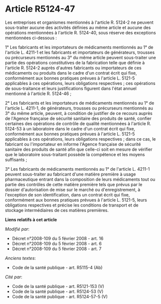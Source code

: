 # Article R5124-47

Les entreprises et organismes mentionnés à l'article R. 5124-2 ne peuvent sous-traiter aucune des activités définies au même
article et aucune des opérations mentionnées à l'article R. 5124-40, sous réserve des exceptions mentionnées ci-dessous : 

1° Les fabricants et les importateurs de médicaments mentionnés au 1° de l'article L. 4211-1 et les fabricants et
importateurs de générateurs, trousses ou précurseurs mentionnés au 3° du même article peuvent sous-traiter une partie des
opérations constitutives de la fabrication telle que définie à l'article R. 5124-2 auprès d'autres fabricants ou importateurs
de ces médicaments ou produits dans le cadre d'un contrat écrit qui fixe, conformément aux bonnes pratiques prévues à
l'article L. 5121-5 applicables à ces opérations, leurs obligations respectives ; ces opérations de sous-traitance et leurs
justifications figurent dans l'état annuel mentionné à l'article R. 5124-46 ; 

2° Les fabricants et les importateurs de médicaments mentionnés au 1° de l'article L. 4211-1, de générateurs, trousses ou
précurseurs mentionnés au 3° du même article, peuvent, à condition de justifier de ce recours auprès de l'Agence française de
sécurité sanitaire des produits de santé, confier certaines des opérations de contrôle de qualité mentionnées à l'article R.
5124-53 à un laboratoire dans le cadre d'un contrat écrit qui fixe, conformément aux bonnes pratiques prévues à l'article L.
5121-5 applicables à ces opérations, leurs obligations respectives ; dans ce cas, le fabricant ou l'importateur en informe
l'Agence française de sécurité sanitaire des produits de santé afin que celle-ci soit en mesure de vérifier que le
laboratoire sous-traitant possède la compétence et les moyens suffisants ;

3° Les fabricants de médicaments mentionnés au 1° de l'article L. 4211-1 peuvent sous-traiter au fabricant d'une matière
première à usage pharmaceutique entrant dans la composition de leurs médicaments tout ou partie des contrôles de cette
matière première tels que prévus par le dossier d'autorisation de mise sur le marché ou d'enregistrement, à l'exception de
son identification, dans un contrat écrit qui fixe, conformément aux bonnes pratiques prévues à l'article L. 5121-5, leurs
obligations respectives et précise les conditions de transport et de stockage intermédiaires de ces matières premières.

**Liens relatifs à cet article**

_Modifié par_:

  - Décret n°2008-109 du 5 février 2008 - art. 16
  - Décret n°2008-109 du 5 février 2008 - art. 6
  - Décret n°2008-109 du 5 février 2008 - art. 7

_Anciens textes_:

  - Code de la santé publique - art. R5115-4 (Ab)

_Cité par_:

  - Code de la santé publique - art. R5121-153 (V)
  - Code de la santé publique - art. R5124-53 (V)
  - Code de la santé publique - art. R5124-57-5 (V)
